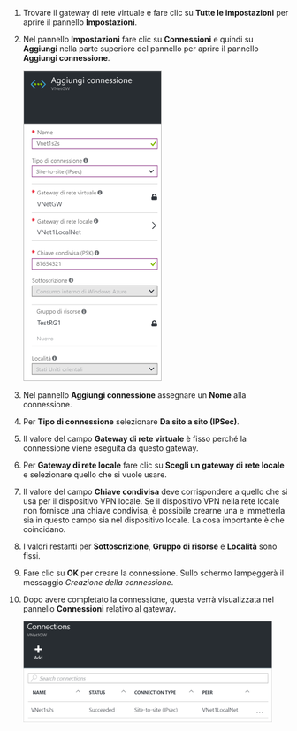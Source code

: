 1. Trovare il gateway di rete virtuale e fare clic su **Tutte le impostazioni** per aprire il pannello **Impostazioni**.

2. Nel pannello **Impostazioni** fare clic su **Connessioni** e quindi su **Aggiungi** nella parte superiore del pannello per aprire il pannello **Aggiungi connessione**.

	![Configurare una connessione da sito a sito](./media/vpn-gateway-add-site-to-site-connection-rm-portal-include/addconnection250.png)

3. Nel pannello **Aggiungi connessione** assegnare un **Nome** alla connessione.

4. Per **Tipo di connessione** selezionare **Da sito a sito (IPSec)**.

5. Il valore del campo **Gateway di rete virtuale** è fisso perché la connessione viene eseguita da questo gateway.

6. Per **Gateway di rete locale** fare clic su **Scegli un gateway di rete locale** e selezionare quello che si vuole usare.

7. Il valore del campo **Chiave condivisa** deve corrispondere a quello che si usa per il dispositivo VPN locale. Se il dispositivo VPN nella rete locale non fornisce una chiave condivisa, è possibile crearne una e immetterla sia in questo campo sia nel dispositivo locale. La cosa importante è che coincidano.

8. I valori restanti per **Sottoscrizione**, **Gruppo di risorse** e **Località** sono fissi.

9. Fare clic su **OK** per creare la connessione. Sullo schermo lampeggerà il messaggio *Creazione della connessione*.

10. Dopo avere completato la connessione, questa verrà visualizzata nel pannello **Connessioni** relativo al gateway.

	![Configurare una connessione da sito a sito](./media/vpn-gateway-add-site-to-site-connection-rm-portal-include/connectionstatus450.png)

<!-----HONumber=AcomDC_0406_2016-->